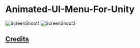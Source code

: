 # Animated-UI-Menu-For-Unity

![ScreenShoot1]("/ScreenShot/Screenshot1.png")
![ScreenShoot2]("/ScreenShot/Screenshot2.png")


## [Credits]("/Assets/CREDITS.md")
